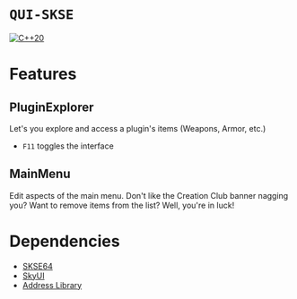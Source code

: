 # `QUI-SKSE`
[![C++20](https://img.shields.io/static/v1?label=standard&message=C%2B%2B20&color=blue&logo=c%2B%2B&&logoColor=white&style=flat)](https://en.cppreference.com/w/cpp/compiler_support)

# Features

## PluginExplorer
Let's you explore and access a plugin's items (Weapons, Armor, etc.)
* `F11` toggles the interface

## MainMenu
Edit aspects of the main menu. Don't like the Creation Club banner
nagging you? Want to remove items from the list? Well, you're in luck!

# Dependencies
- [SKSE64](https://skse.silverlock.org/)
- [SkyUI](https://www.nexusmods.com/skyrimspecialedition/mods/12604)
- [Address Library](https://www.nexusmods.com/skyrimspecialedition/mods/32444)
